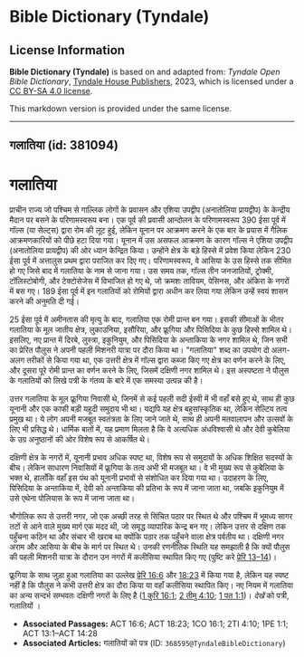 # Bible Dictionary (Tyndale)

## License Information

**Bible Dictionary (Tyndale)** is based on and adapted from: _Tyndale Open Bible Dictionary_, [Tyndale House Publishers](https://tyndaleopenresources.com/), 2023, which is licensed under a [CC BY-SA 4.0 license](https://creativecommons.org/licenses/by-sa/4.0/legalcode.en).

This markdown version is provided under the same license.



--------------------------------

## गलातिया (id: 381094)

गलातिया
=======

प्राचीन राज्य जो पश्चिम से गाल्लिक लोगों के प्रवासन और एशिया उपद्वीप (अनातोलिया प्रायद्वीप) के केन्द्रीय मैदान पर बसने के परिणामस्वरूप बना। एक पूर्व की प्रवासी आन्दोलन के परिणामस्वरूप 390 ईसा पूर्व में गॉल्स (या सेल्ट्स) द्वारा रोम की लूट हुई, लेकिन यूनान पर आक्रमण करने के एक बार के प्रयास में गैलिक आक्रमणकारियों को पीछे हटा दिया गया। यूनान में उस असफल आक्रमण के कारण गॉल्स ने एशिया उपद्वीप (अनातोलिया प्रायद्वीप) की ओर ध्यान केन्द्रित किया। उन्होंने क्षेत्र के बड़े हिस्से में प्रवेश किया लेकिन 230 ईसा पूर्व में अत्तालुस प्रथम द्वारा पराजित कर दिए गए। परिणामस्वरूप, वे आसिया के उस हिस्से तक सीमित हो गए जिसे बाद में गलातिया के नाम से जाना गया। उस समय तक, गॉल्स तीन जनजातियों, ट्रोक्मी, टॉलिस्टोबोगी, और टेक्टोसेजेस में विभाजित हो गए थे, जो क्रमशः तावियम, पेसिनस, और अंकिरा के नगरों में बस गए। 189 ईसा पूर्व में इन गलातियों को रोमियों द्वारा अधीन कर लिया गया लेकिन उन्हें स्वयं शासन करने की अनुमति दी गई।

25 ईसा पूर्व में अमीनतास की मृत्यु के बाद, गलातिया एक रोमी प्रान्त बन गया। इसकी सीमाओं के भीतर गलातिया के मूल जातीय क्षेत्र, लुकाउनिया, इसौरिया, और फ्रूगिया और पिसिदिया के कुछ हिस्से शामिल थे। इसलिए, नए प्रान्त में दिरबे, लुस्त्रा, इकुनियुम, और पिसिदिया के अन्ताकिया के नगर शामिल थे, जिन सभी का प्रेरित पौलुस ने अपनी पहली मिशनरी यात्रा पर दौरा किया था। "गलातिया" शब्द का उपयोग दो अलग\-अलग तरीकों से किया गया था, एक उत्तरी क्षेत्र में गॉल्स द्वारा कब्जा किए गए क्षेत्र का वर्णन करने के लिए, और दूसरा पूरे रोमी प्रान्त का वर्णन करने के लिए, जिसमें दक्षिणी नगर शामिल थे। इस अस्पष्टता ने पौलुस के गलातियों को लिखे पत्री के गंतव्य के बारे में एक समस्या उत्पन्न की है।

उत्तर गलातिया के मूल फ्रूगिया निवासी थे, जिनमें से कई पहली सदी ईस्वी में भी वहाँ बसे हुए थे, साथ ही कुछ यूनानी और एक काफी बड़ी यहूदी समुदाय भी था। यद्यपि यह क्षेत्र बहुसांस्कृतिक था, लेकिन सेल्टिय तत्व प्रमुख था। ये लोग अपनी मजबूत स्वतंत्रता के लिए जाने जाते थे, साथ ही अपनी मतवालापन और उत्सवों के लिए भी प्रसिद्ध थे। धार्मिक बातों में, यह प्रमाण मिलता है कि वे अत्यधिक अंधविश्वासी थे और देवी कुबेलिया के उग्र अनुष्ठानों की ओर विशेष रूप से आकर्षित थे।

दक्षिणी क्षेत्र के नगरों में, यूनानी प्रभाव अधिक स्पष्ट था, विशेष रूप से समुदायों के अधिक शिक्षित सदस्यों के बीच। लेकिन साधारण निवासियों में फ्रूगिया के तत्व अभी भी मजबूत था। वे भी मुख्य रूप से कुबेलिया के भक्त थे, हालाँकि वहाँ इस पंथ को यूनानी प्रभावों से संशोधित कर दिया गया था। उदाहरण के लिए, पिसिदिया के अन्ताकिया में, देवी को अन्ताकिया की प्रतिभा के रूप में जाना जाता था, जबकि इकुनियुम में उसे एथेना पोलियास के रूप में जाना जाता था।

भौगोलिक रूप से उत्तरी नगर, जो एक अच्छी तरह से सिंचित पठार पर स्थित थे और पश्चिम में भूमध्य सागर तटों से आने वाले मुख्य मार्ग एक मदद थी, जो समृद्ध व्यापारिक केन्द्र बन गए। लेकिन उत्तर से दक्षिण तक पहुँचना कठिन था और संचार भी खराब था क्योंकि पठार तक पहुँचने वाला क्षेत्र पर्वतीय था। दक्षिणी नगर अराम और आसिया के बीच के मार्ग पर स्थित थे। उनकी रणनीतिक स्थिति यह समझाती है कि क्यों पौलुस की पहली मिशनरी यात्रा के दौरान उन नगरों में कलीसिया स्थापित किए गए (पुष्टि करे [प्रेरि 13–14](https://ref.ly/Acts13:1-Acts14:28))।

फ्रूगिया के साथ जुड़ा हुआ गलातिया का उल्लेख [प्रेरि 16:6](https://ref.ly/Acts16:6) और [18:23](https://ref.ly/Acts18:23) में किया गया है, लेकिन यह स्पष्ट नहीं है कि पौलुस ने कभी उत्तरी क्षेत्र का दौरा किया या वहाँ कलीसिया स्थापित किए। नए नियम में गलातिया का अन्य सन्दर्भ सम्भवतः दक्षिणी नगरों के लिए है ([1 कुरि 16:1](https://ref.ly/1Cor16:1); [2 तीमु 4:10](https://ref.ly/2Tim4:10); [1 पत 1:1](https://ref.ly/1Pet1:1))। *देखें* को पत्री, गलातियों ।

* **Associated Passages:** ACT 16:6; ACT 18:23; 1CO 16:1; 2TI 4:10; 1PE 1:1; ACT 13:1–ACT 14:28
* **Associated Articles:** गलातियों को पत्र (ID: `368595@TyndaleBibleDictionary`)

